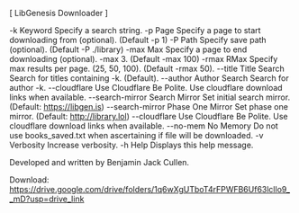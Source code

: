 [  LibGenesis Downloader   ]

-k                Keyword            Specify a search string.
-p                Page               Specify a page to start downloading from (optional). (Default -p 1)
-P                Path               Specify save path (optional). (Default -P ./library)
-max              Max                Specify a page to end downloading (optional). -max 3. (Default -max 100)
-rmax             RMax               Specify max results per page. (25, 50, 100). (Default -rmax 50).
--title           Title Search       Search for titles containing -k. (Default).
--author          Author Search      Search for author -k.
--cloudflare      Use Cloudflare     Be Polite. Use cloudflare download links when available.
--search-mirror   Search Mirror      Set initial search mirror. (Default: https://libgen.is)
--search-mirror   Phase One Mirror   Set phase one mirror. (Default: http://library.lol)
--cloudflare      Use Cloudflare     Be Polite. Use cloudflare download links when available.
--no-mem          No Memory          Do not use books_saved.txt when ascertaining if file will be downloaded.
-v                Verbosity          Increase verbosity.
-h                Help               Displays this help message.

Developed and written by Benjamin Jack Cullen.


Download: https://drive.google.com/drive/folders/1q6wXgUTboT4rFPWFB6Uf63lcllo9__mD?usp=drive_link
